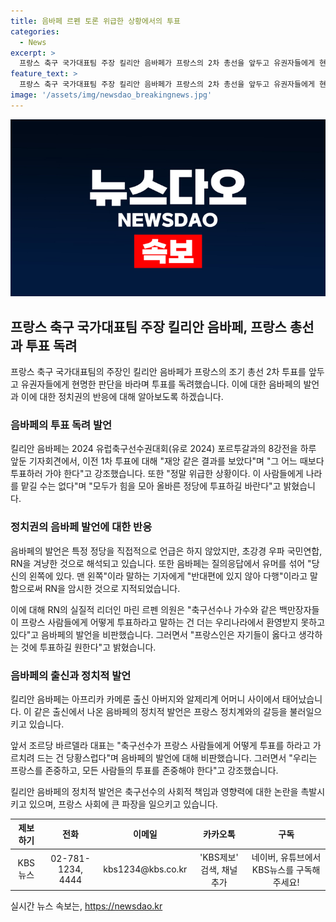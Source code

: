 ```yaml
---
title: 음바페 르펜 토론 위급한 상황에서의 투표
categories:
  - News
excerpt: >
  프랑스 축구 국가대표팀 주장 킬리안 음바페가 프랑스의 2차 총선을 앞두고 유권자들에게 현명한 판단을 요청했다. 음바페는 1차 투표 결과를 비난하며 모두가 올바른 정당에 힘을 모아 투표하길 촉구했다. 그의 발언은 우파 정당을 겨냥한 것으로 보이며, 이에 대한 유머와 인터뷰 발언으로 논란이 일었다. 반면, 정당 리더들은 음바페의 발언에 대해 우려를 표현하면서도 프랑스인의 투표결과를 존중할 것을 강조했다. 음바페는 축구선수로서의 명성과 이민자 집안에서 태어난 배경을 바탕으로 유권자들에게 올바른 선택을 권고하는 메시지를 전달했다.
feature_text: >
  프랑스 축구 국가대표팀 주장 킬리안 음바페가 프랑스의 2차 총선을 앞두고 유권자들에게 현명한 판단을 요청했다. 음바페는 1차 투표 결과를 비난하며 모두가 올바른 정당에 힘을 모아 투표하길 촉구했다. 그의 발언은 우파 정당을 겨냥한 것으로 보이며, 이에 대한 유머와 인터뷰 발언으로 논란이 일었다. 반면, 정당 리더들은 음바페의 발언에 대해 우려를 표현하면서도 프랑스인의 투표결과를 존중할 것을 강조했다. 음바페는 축구선수로서의 명성과 이민자 집안에서 태어난 배경을 바탕으로 유권자들에게 올바른 선택을 권고하는 메시지를 전달했다.
image: '/assets/img/newsdao_breakingnews.jpg'
---
```


<p><img src="/assets/img/newsdao_breakingnews.jpg" alt="flaretime 속보" /></p>

<h2 data-ke-size="size26">프랑스 축구 국가대표팀 주장 킬리안 음바페, 프랑스 총선과 투표 독려</h2>

<p data-ke-size="size16">프랑스 축구 국가대표팀의 주장인 킬리안 음바페가 프랑스의 조기 총선 2차 투표를 앞두고 유권자들에게 현명한 판단을 바라며 투표를 독려했습니다. 이에 대한 음바페의 발언과 이에 대한 정치권의 반응에 대해 알아보도록 하겠습니다.</p>

<h3><b>음바페의 투표 독려 발언</b></h3>

<p data-ke-size="size16">킬리안 음바페는 2024 유럽축구선수권대회(유로 2024) 포르투갈과의 8강전을 하루 앞둔 기자회견에서, 이전 1차 투표에 대해 "재앙 같은 결과를 보았다"며 "그 어느 때보다 투표하러 가야 한다"고 강조했습니다. 또한 "정말 위급한 상황이다. 이 사람들에게 나라를 맡길 수는 없다"며 "모두가 힘을 모아 올바른 정당에 투표하길 바란다"고 밝혔습니다.</p>

<h3><b>정치권의 음바페 발언에 대한 반응</b></h3>

<p data-ke-size="size16">음바페의 발언은 특정 정당을 직접적으로 언급은 하지 않았지만, 초강경 우파 국민연합, RN을 겨냥한 것으로 해석되고 있습니다. 또한 음바페는 질의응답에서 유머를 섞어 "당신의 왼쪽에 있다. 맨 왼쪽"이라 말하는 기자에게 "반대편에 있지 않아 다행"이라고 말함으로써 RN을 암시한 것으로 지적되었습니다.</p>

<p data-ke-size="size16">이에 대해 RN의 실질적 리더인 마린 르펜 의원은 "축구선수나 가수와 같은 백만장자들이 프랑스 사람들에게 어떻게 투표하라고 말하는 건 더는 우리나라에서 환영받지 못하고 있다"고 음바페의 발언을 비판했습니다. 그러면서 "프랑스인은 자기들이 옳다고 생각하는 것에 투표하길 원한다"고 밝혔습니다.</p>

<h3><b>음바페의 출신과 정치적 발언</b></h3>

<p data-ke-size="size16">킬리안 음바페는 아프리카 카메룬 출신 아버지와 알제리계 어머니 사이에서 태어났습니다. 이 같은 출신에서 나온 음바페의 정치적 발언은 프랑스 정치계와의 갈등을 불러일으키고 있습니다.</p>

<p data-ke-size="size16">앞서 조르당 바르델라 대표는 "축구선수가 프랑스 사람들에게 어떻게 투표를 하라고 가르치려 드는 건 당황스럽다"며 음바페의 발언에 대해 비판했습니다. 그러면서 "우리는 프랑스를 존중하고, 모든 사람들의 투표를 존중해야 한다"고 강조했습니다.</p>

<p data-ke-size="size16">킬리안 음바페의 정치적 발언은 축구선수의 사회적 책임과 영향력에 대한 논란을 촉발시키고 있으며, 프랑스 사회에 큰 파장을 일으키고 있습니다.</p>

<table>
  <thead>
    <tr>
      <th style="text-align: center;">제보하기</th>
      <th style="text-align: center;">전화</th>
      <th style="text-align: center;">이메일</th>
      <th style="text-align: center;">카카오톡</th>
      <th style="text-align: center;">구독</th>
    </tr>
  </thead>
  <tbody>
    <tr>
      <td style="text-align: center;">KBS뉴스</td>
      <td style="text-align: center;">02-781-1234, 4444</td>
      <td style="text-align: center;">kbs1234@kbs.co.kr</td>
      <td style="text-align: center;">'KBS제보' 검색, 채널 추가</td>
      <td style="text-align: center;">네이버, 유튜브에서 KBS뉴스를 구독해주세요!</td>
    </tr>
  </tbody>
</table>

<p data-ke-size="size16"></p>
실시간 뉴스 속보는, <a href="https://newsdao.kr" rel="dofollow">https://newsdao.kr</a>


